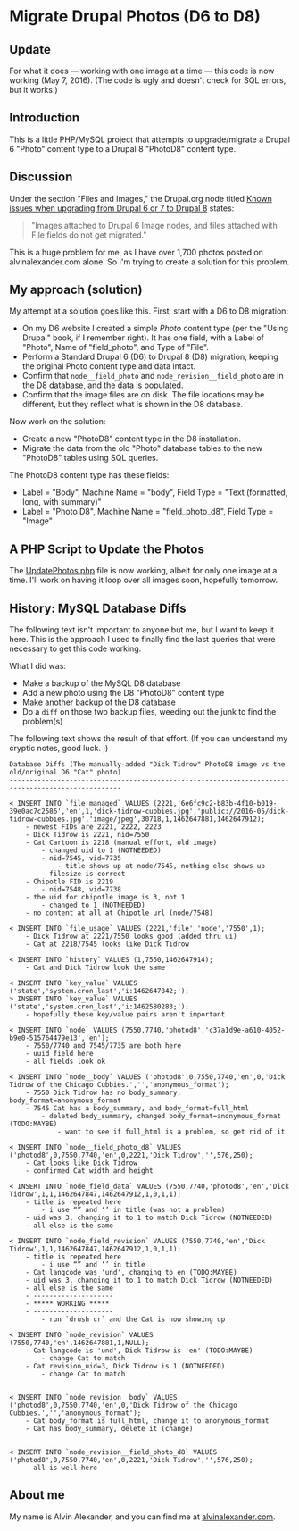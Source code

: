 # Migrate Drupal Photos (D6 to D8)


## Update

For what it does — working with one image at a time — this code is now working (May 7, 2016). (The code is ugly and doesn't check for SQL errors, but it works.)


## Introduction

This is a little PHP/MySQL project that attempts to upgrade/migrate a Drupal 6 "Photo" content type to a Drupal 8 "PhotoD8" content type.


## Discussion

Under the section "Files and Images," the Drupal.org node titled [Known issues when upgrading from Drupal 6 or 7 to Drupal 8](https://www.drupal.org/node/2167633) states:

>"Images attached to Drupal 6 Image nodes, and files attached with File fields do not get migrated."

This is a huge problem for me, as I have over 1,700 photos posted on alvinalexander.com alone. So I'm trying to create a solution for this problem.


## My approach (solution)

My attempt at a solution goes like this. First, start with a D6 to D8 migration:

* On my D6 website I created a simple _Photo_ content type (per the "Using Drupal" book, if I remember right). It has one field, with a Label of "Photo", Name of "field_photo", and Type of "File".
* Perform a Standard Drupal 6 (D6) to Drupal 8 (D8) migration, keeping the original Photo content type and data intact.
* Confirm that `node__field_photo` and `node_revision__field_photo` are in the D8 database, and the data is populated.
* Confirm that the image files are on disk. The file locations may be different, but they reflect what is shown in the D8 database.

Now work on the solution:

* Create a new "PhotoD8" content type in the D8 installation.
* Migrate the data from the old "Photo" database tables to the new "PhotoD8" tables using SQL queries.

The PhotoD8 content type has these fields:

* Label = "Body", Machine Name = "body", Field Type = "Text (formatted, long, with summary)"
* Label = "Photo D8", Machine Name = "field_photo_d8", Field Type = "Image"



## A PHP Script to Update the Photos

The [UpdatePhotos.php](UpdatePhotos.php) file is now working, albeit for only one image at a time. I'll work on having it loop over all images soon, hopefully tomorrow.



## History: MySQL Database Diffs

The following text isn't important to anyone but me, but I want to keep it here. This is the approach I used to finally find the last queries that were necessary to get this code working.

What I did was:

* Make a backup of the MySQL D8 database
* Add a new photo using the D8 "PhotoD8" content type
* Make another backup of the D8 database
* Do a `diff` on those two backup files, weeding out the junk to find the problem(s)

The following text shows the result of that effort. (If you can understand my cryptic notes, good luck. ;)

````
Database Diffs (The manually-added "Dick Tidrow" PhotoD8 image vs the old/original D6 "Cat" photo)
--------------------------------------------------------------------------------------------------

< INSERT INTO `file_managed` VALUES (2221,'6e6fc9c2-b83b-4f10-b019-39e0ac7c2586','en',1,'dick-tidrow-cubbies.jpg','public://2016-05/dick-tidrow-cubbies.jpg','image/jpeg',30718,1,1462647881,1462647912);
    - newest FIDs are 2221, 2222, 2223
    - Dick Tidrow is 2221, nid=7550
    - Cat Cartoon is 2218 (manual effort, old image)
        - changed uid to 1 (NOTNEEDED)
        - nid=7545, vid=7735
            - title shows up at node/7545, nothing else shows up
        - filesize is correct
    - Chipotle FID is 2219
        - nid=7548, vid=7738
    - the uid for chipotle image is 3, not 1
        - changed to 1 (NOTNEEDED)
    - no content at all at Chipotle url (node/7548)

< INSERT INTO `file_usage` VALUES (2221,'file','node','7550',1);
    - Dick Tidrow at 2221/7550 looks good (added thru ui)
    - Cat at 2218/7545 looks like Dick Tidrow

< INSERT INTO `history` VALUES (1,7550,1462647914);
    - Cat and Dick Tidrow look the same

< INSERT INTO `key_value` VALUES ('state','system.cron_last','i:1462647842;');
> INSERT INTO `key_value` VALUES ('state','system.cron_last','i:1462580283;');
    - hopefully these key/value pairs aren't important

< INSERT INTO `node` VALUES (7550,7740,'photod8','c37a1d9e-a610-4052-b9e0-515764479e13','en');
    - 7550/7740 and 7545/7735 are both here
    - uuid field here
    - all fields look ok

< INSERT INTO `node__body` VALUES ('photod8',0,7550,7740,'en',0,'Dick Tidrow of the Chicago Cubbies.','','anonymous_format');
    - 7550 Dick Tidrow has no body_summary, body_format=anonymous_format
    - 7545 Cat has a body_summary, and body_format=full_html
        - deleted body_summary, changed body_format=anonymous_format  (TODO:MAYBE)
            - want to see if full_html is a problem, so get rid of it

< INSERT INTO `node__field_photo_d8` VALUES ('photod8',0,7550,7740,'en',0,2221,'Dick Tidrow','',576,250);
    - Cat looks like Dick Tidrow
    - confirmed Cat width and height

< INSERT INTO `node_field_data` VALUES (7550,7740,'photod8','en','Dick Tidrow',1,1,1462647847,1462647912,1,0,1,1);
    - title is repeated here
        - i use “” and ‘’ in title (was not a problem)
    - uid was 3, changing it to 1 to match Dick Tidrow (NOTNEEDED)
    - all else is the same

< INSERT INTO `node_field_revision` VALUES (7550,7740,'en','Dick Tidrow',1,1,1462647847,1462647912,1,0,1,1);
    - title is repeated here
        - i use “” and ‘’ in title
    - Cat langcode was 'und', changing to en (TODO:MAYBE)
    - uid was 3, changing it to 1 to match Dick Tidrow (NOTNEEDED)
    - all else is the same
    - --------------------
    - ***** WORKING *****
    - --------------------
        - run `drush cr` and the Cat is now showing up

< INSERT INTO `node_revision` VALUES (7550,7740,'en',1462647881,1,NULL);
    - Cat langcode is 'und', Dick Tidrow is 'en' (TODO:MAYBE)
        - change Cat to match
    - Cat revision_uid=3, Dick Tidrow is 1 (NOTNEEDED)
        - change Cat to match


< INSERT INTO `node_revision__body` VALUES ('photod8',0,7550,7740,'en',0,'Dick Tidrow of the Chicago Cubbies.','','anonymous_format');
    - Cat body_format is full_html, change it to anonymous_format
    - Cat has body_summary, delete it (change)


< INSERT INTO `node_revision__field_photo_d8` VALUES ('photod8',0,7550,7740,'en',0,2221,'Dick Tidrow','',576,250);
    - all is well here
````


## About me

My name is Alvin Alexander, and you can find me at [alvinalexander.com](http://alvinalexander.com).



